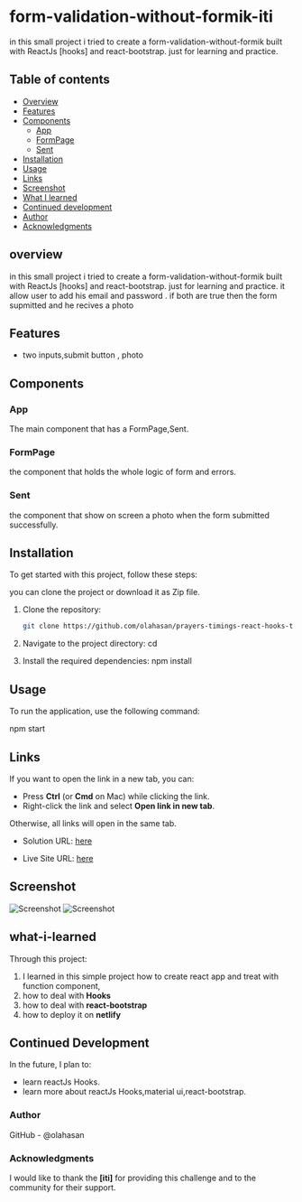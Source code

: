 # form-validation-without-formik-iti 

in this small project i tried to create a form-validation-without-formik built with ReactJs [hooks] and react-bootstrap. just for learning and practice.

## Table of contents

- [Overview](#overview)
- [Features](#Features)
- [Components](#Components)
     - [App](#App)
     - [FormPage](#FormPage)
     - [Sent](#Sent)
- [Installation](#Installation)
- [Usage](#Usage)
- [Links](#Links)
- [Screenshot](#Screenshot)
- [What I learned](#what-i-learned)
- [Continued development](#continued-development)
- [Author](#author)
- [Acknowledgments](#Acknowledgments)


## overview
in this small project i tried to create a form-validation-without-formik built with ReactJs [hooks] and react-bootstrap. just for learning and practice. it allow user to add his email and password . if both are true then the form supmitted and he recives a photo

## Features
- two inputs,submit button , photo

## Components

### App

The main component that has a FormPage,Sent.

### FormPage

the component that holds the whole logic of form and errors.

### Sent

the component that show on screen a photo when the form submitted successfully.

## Installation
To get started with this project, follow these steps:

you can clone the project or download it as Zip file.
1. Clone the repository:
   ```bash
   git clone https://github.com/olahasan/prayers-timings-react-hooks-tarmez

2. Navigate to the project directory:
   cd <project-directory>

3. Install the required dependencies:
   npm install   


## Usage
To run the application, use the following command:

npm start


## Links

If you want to open the link in a new tab, you can:

- Press **Ctrl** (or **Cmd** on Mac) while clicking the link.
- Right-click the link and select **Open link in new tab**.

Otherwise, all links will open in the same tab.


- Solution URL: [here](https://github.com/olahasan/form-validation-without-formik-iti) 

- Live Site URL: [here](https://form-validation-without-formik-iti.netlify.app/) 

 ## Screenshot
 
![Screenshot](./public/form1.png)
![Screenshot](./public/form2.png)


## what-i-learned
Through this project:
1. I learned in this simple project how to create react app and treat with function component,
2. how to deal with **Hooks**
6. how to deal with **react-bootstrap**
7. how to deploy it on **netlify**

## Continued Development
In the future, I plan to:
- learn reactJs Hooks.
- learn more about reactJs Hooks,material ui,react-bootstrap.

### Author

GitHub - @olahasan

### Acknowledgments

I would like to thank the **[iti]** for providing this challenge and to the community for their support.

